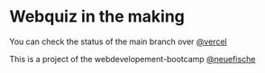 # Webquiz in the making

You can check the status of the main branch over [@vercel](https://webquiz.vercel.app/)

This is a project of the webdevelopement-bootcamp [@neuefische](https://neuefische.de)
